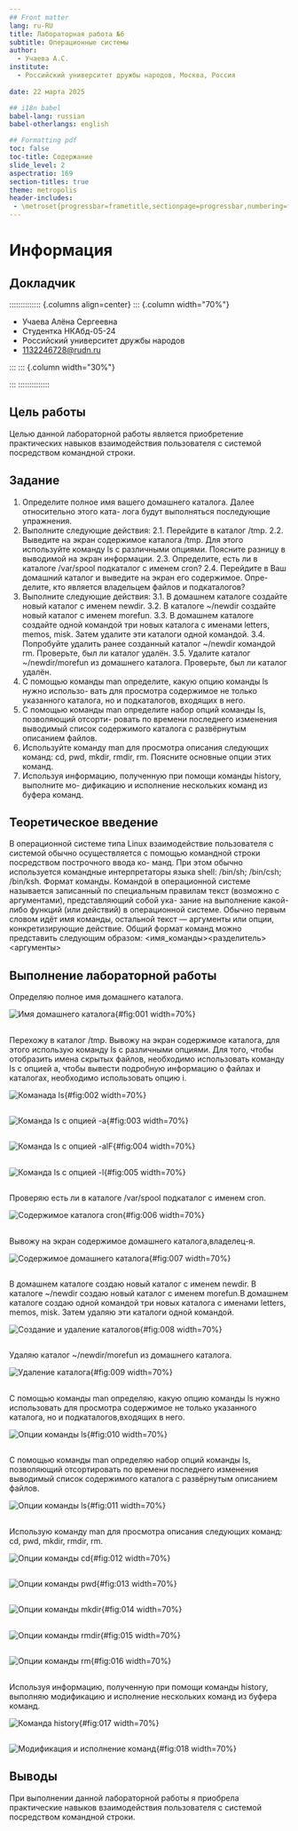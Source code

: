 ```yaml
---
## Front matter
lang: ru-RU
title: Лабораторная работа №6
subtitle: Операционные системы
author:
  - Учаева А.С.
institute:
  - Российский университет дружбы народов, Москва, Россия
 
date: 22 марта 2025

## i18n babel
babel-lang: russian
babel-otherlangs: english

## Formatting pdf
toc: false
toc-title: Содержание
slide_level: 2
aspectratio: 169
section-titles: true
theme: metropolis
header-includes:
 - \metroset{progressbar=frametitle,sectionpage=progressbar,numbering=fraction}
---
```


# Информация

## Докладчик

:::::::::::::: {.columns align=center}
::: {.column width="70%"}

  * Учаева Алёна Сергеевна
  * Студентка НКАбд-05-24
  * Российский университет дружбы народов
  * [1132246728@rudn.ru](1132246728@rudn.ru)

:::
::: {.column width="30%"}


:::
::::::::::::::

## Цель работы

Целью данной лабораторной работы является приобретение практических навыков взаимодействия пользователя с системой посредством командной строки.

## Задание

1. Определите полное имя вашего домашнего каталога. Далее относительно этого ката-
лога будут выполняться последующие упражнения.
2. Выполните следующие действия:
2.1. Перейдите в каталог /tmp.
2.2. Выведите на экран содержимое каталога /tmp. Для этого используйте команду ls
с различными опциями. Поясните разницу в выводимой на экран информации.
2.3. Определите, есть ли в каталоге /var/spool подкаталог с именем cron?
2.4. Перейдите в Ваш домашний каталог и выведите на экран его содержимое. Опре-
делите, кто является владельцем файлов и подкаталогов?
3. Выполните следующие действия:
3.1. В домашнем каталоге создайте новый каталог с именем newdir.
3.2. В каталоге ~/newdir создайте новый каталог с именем morefun.
3.3. В домашнем каталоге создайте одной командой три новых каталога с именами
letters, memos, misk. Затем удалите эти каталоги одной командой.
3.4. Попробуйте удалить ранее созданный каталог ~/newdir командой rm. Проверьте,
был ли каталог удалён.
3.5. Удалите каталог ~/newdir/morefun из домашнего каталога. Проверьте, был ли
каталог удалён.
4. С помощью команды man определите, какую опцию команды ls нужно использо-
вать для просмотра содержимое не только указанного каталога, но и подкаталогов,
входящих в него.
5. С помощью команды man определите набор опций команды ls, позволяющий отсорти-
ровать по времени последнего изменения выводимый список содержимого каталога
с развёрнутым описанием файлов.
6. Используйте команду man для просмотра описания следующих команд: cd, pwd, mkdir,
rmdir, rm. Поясните основные опции этих команд.
7. Используя информацию, полученную при помощи команды history, выполните мо-
дификацию и исполнение нескольких команд из буфера команд.

## Теоретическое введение

В операционной системе типа Linux взаимодействие пользователя с системой обычно
осуществляется с помощью командной строки посредством построчного ввода ко-
манд. При этом обычно используется командные интерпретаторы языка shell: /bin/sh;
/bin/csh; /bin/ksh.
Формат команды. Командой в операционной системе называется записанный по
специальным правилам текст (возможно с аргументами), представляющий собой ука-
зание на выполнение какой-либо функций (или действий) в операционной системе.
Обычно первым словом идёт имя команды, остальной текст — аргументы или опции,
конкретизирующие действие.
Общий формат команд можно представить следующим образом:
<имя_команды><разделитель><аргументы>

## Выполнение лабораторной работы

Определяю полное имя домашнего каталога.

![Имя домашнего каталога](image/1.jpg){#fig:001 width=70%}

##

Перехожу в каталог /tmp. Вывожу на экран содержимое каталога, для этого использую команду ls с различными опциями. Для того, чтобы отобразить имена скрытых файлов, необходимо использовать команду ls с опцией a, чтобы вывести подробную информацию о файлах и каталогах, необходимо использовать опцию i.

![Команада ls](image/2.jpg){#fig:002 width=70%}

##

![Команда ls с опцией -a](image/3.jpg){#fig:003 width=70%}

##

![Команда ls с опцией -alF](image/4.jpg){#fig:004 width=70%}

##

![Команда ls с опцией -l](image/5.jpg){#fig:005 width=70%}

##

Проверяю есть ли в каталоге /var/spool подкаталог с именем cron.

![Содержимое каталога cron](image/6.jpg){#fig:006 width=70%}

##

Вывожу на экран содержимое домашнего каталога,владелец-я.

![Содержимое домашнего каталога](image/7.jpg){#fig:007 width=70%}

##

В домашнем каталоге создаю новый каталог с именем newdir. В каталоге ~/newdir создаю новый каталог с именем morefun.В домашнем каталоге создаю одной командой три новых каталога с именами letters, memos, misk. Затем удаляю эти каталоги одной командой.

![Создание и удаление каталогов](image/8.jpg){#fig:008 width=70%}

##

Удаляю каталог ~/newdir/morefun из домашнего каталога.

![Удаление каталога](image/9.jpg){#fig:009 width=70%}

##

С помощью команды man определяю, какую опцию команды ls нужно использовать для просмотра содержимое не только указанного каталога, но и подкаталогов,входящих в него.

![Опции команды ls](image/10.jpg){#fig:010 width=70%}

##

С помощью команды man определяю набор опций команды ls, позволяющий отсортировать по времени последнего изменения выводимый список содержимого каталога с развёрнутым описанием файлов.

![Опции команды ls](image/11.jpg){#fig:011 width=70%}

##

Использую команду man для просмотра описания следующих команд: cd, pwd, mkdir,
rmdir, rm.

![Опции команды cd](image/12.jpg){#fig:012 width=70%}

##

![Опции команды pwd](image/13.jpg){#fig:013 width=70%}

##

![Опции команды mkdir](image/14.jpg){#fig:014 width=70%}

##

![Опции команды rmdir](image/15.jpg){#fig:015 width=70%}

##

![Опции команды rm](image/16.jpg){#fig:016 width=70%}

##

Используя информацию, полученную при помощи команды history, выполняю модификацию и исполнение нескольких команд из буфера команд.

![Команда history](image/17.jpg){#fig:017 width=70%}

##

![Модификация и исполнение команд](image/18.jpg){#fig:018 width=70%}


## Выводы

При выполнении данной лабораторной работы я приобрела практические навыков взаимодействия пользователя с системой посредством командной строки.

